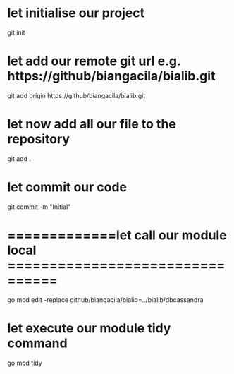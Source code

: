 
# let initialise our project
git init
# let add our remote git url e.g. https://github/biangacila/bialib.git
git add origin https://github/biangacila/bialib.git
# let now add all our file to the repository
git add .
# let commit our code
git commit -m "Initial"

# =============let call our module local ================================
go mod edit -replace github/biangacila/bialib=../bialib/dbcassandra

# let execute our module tidy command
go mod tidy


